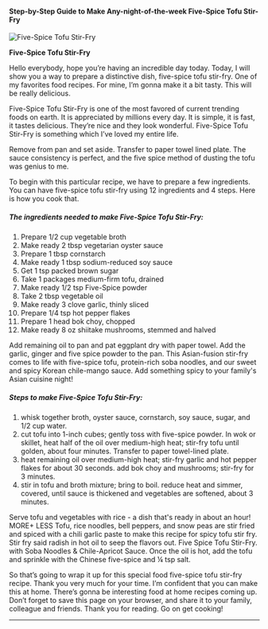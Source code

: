             

#### Step-by-Step Guide to Make Any-night-of-the-week Five-Spice Tofu Stir-Fry

![Five-Spice Tofu Stir-Fry](https://img-global.cpcdn.com/recipes/6301654785720320/751x532cq70/five-spice-tofu-stir-fry-recipe-main-photo.jpg)

**Five-Spice Tofu Stir-Fry**

Hello everybody, hope you’re having an incredible day today. Today, I will show you a way to prepare a distinctive dish, five-spice tofu stir-fry. One of my favorites food recipes. For mine, I’m gonna make it a bit tasty. This will be really delicious.

Five-Spice Tofu Stir-Fry is one of the most favored of current trending foods on earth. It is appreciated by millions every day. It is simple, it is fast, it tastes delicious. They’re nice and they look wonderful. Five-Spice Tofu Stir-Fry is something which I’ve loved my entire life.

Remove from pan and set aside. Transfer to paper towel lined plate. The sauce consistency is perfect, and the five spice method of dusting the tofu was genius to me.

To begin with this particular recipe, we have to prepare a few ingredients. You can have five-spice tofu stir-fry using 12 ingredients and 4 steps. Here is how you cook that.

##### The ingredients needed to make Five-Spice Tofu Stir-Fry:

1.  Prepare 1/2 cup vegetable broth
2.  Make ready 2 tbsp vegetarian oyster sauce
3.  Prepare 1 tbsp cornstarch
4.  Make ready 1 tbsp sodium-reduced soy sauce
5.  Get 1 tsp packed brown sugar
6.  Take 1 packages medium-firm tofu, drained
7.  Make ready 1/2 tsp Five-Spice powder
8.  Take 2 tbsp vegetable oil
9.  Make ready 3 clove garlic, thinly sliced
10.  Prepare 1/4 tsp hot pepper flakes
11.  Prepare 1 head bok choy, chopped
12.  Make ready 8 oz shiitake mushrooms, stemmed and halved

Add remaining oil to pan and pat eggplant dry with paper towel. Add the garlic, ginger and five spice powder to the pan. This Asian-fusion stir-fry comes to life with five-spice tofu, protein-rich soba noodles, and our sweet and spicy Korean chile-mango sauce. Add something spicy to your family's Asian cuisine night!

##### Steps to make Five-Spice Tofu Stir-Fry:

1.  whisk together broth, oyster sauce, cornstarch, soy sauce, sugar, and 1/2 cup water.
2.  cut tofu into 1-inch cubes; gently toss with five-spice powder. In wok or skillet, heat half of the oil over medium-high heat; stir-fry tofu until golden, about four minutes. Transfer to paper towel-lined plate.
3.  heat remaining oil over medium-high heat; stir-fry garlic and hot pepper flakes for about 30 seconds. add bok choy and mushrooms; stir-fry for 3 minutes.
4.  stir in tofu and broth mixture; bring to boil. reduce heat and simmer, covered, until sauce is thickened and vegetables are softened, about 3 minutes.

Serve tofu and vegetables with rice - a dish that's ready in about an hour! MORE+ LESS Tofu, rice noodles, bell peppers, and snow peas are stir fried and spiced with a chili garlic paste to make this recipe for spicy tofu stir fry. Stir fry said radish in hot oil to seep the flavors out. Five Spice Tofu Stir-Fry. with Soba Noodles & Chile-Apricot Sauce. Once the oil is hot, add the tofu and sprinkle with the Chinese five-spice and ¼ tsp salt.

So that’s going to wrap it up for this special food five-spice tofu stir-fry recipe. Thank you very much for your time. I’m confident that you can make this at home. There’s gonna be interesting food at home recipes coming up. Don’t forget to save this page on your browser, and share it to your family, colleague and friends. Thank you for reading. Go on get cooking!

* * *